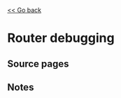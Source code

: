 [<< Go back](https://artoasmith.github.io/sf-preps/)

# Router debugging

## Source pages

## Notes

